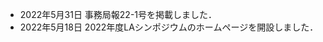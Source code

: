 * <span class="date">2022年5月31日</span> 事務局報22-1号を掲載しました．
* <span class="date">2022年5月18日</span> 2022年度LAシンポジウムのホームページを開設しました．
